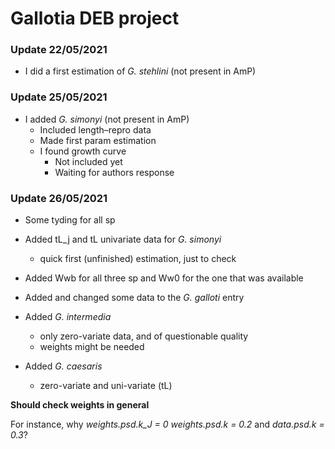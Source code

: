 # Gallotia DEB project

### Update 22/05/2021

* I did a first estimation of *G. stehlini* (not present in AmP)

### Update 25/05/2021

* I added *G. simonyi* (not present in AmP)
  * Included length–repro data
  * Made first param estimation
  * I found growth curve
    * Not included yet
    * Waiting for authors response

### Update 26/05/2021

* Some tyding for all sp
* Added tL_j and tL univariate data for *G. simonyi*
  * quick first (unfinished) estimation, just to check
* Added Wwb for all three sp and Ww0 for the one that was available
* Added and changed some data to the *G. galloti* entry

* Added *G. intermedia*
  * only zero-variate data, and of questionable quality
  * weights might be needed

* Added *G. caesaris*
  * zero-variate and uni-variate (tL)

**Should check weights in general**

For instance, why *weights.psd.k_J = 0* *weights.psd.k = 0.2* and *data.psd.k = 0.3*?
